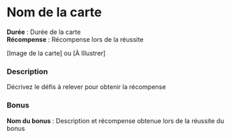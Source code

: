 # Nom de la carte

**Durée** : Durée de la carte  
**Récompense** : Récompense lors de la réussite

[Image de la carte] ou [À Illustrer]

### Description

Décrivez le défis à relever pour obtenir la récompense

### Bonus

**Nom du bonus** : Description et récompense obtenue lors de la réussite du bonus
